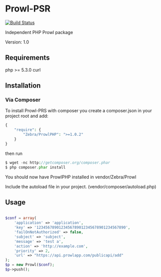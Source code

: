 Prowl-PSR
=========

[![Build Status](https://secure.travis-ci.org/egersdorfer/Prowl-PSR.png)](http://travis-ci.org/egersdorfer/Prowl-PSR)

Independent PHP Prowl package

Version: 1.0

Requirements
------------

php >= 5.3.0
curl

Installation
------------

### Via Composer

To install Prowl-PRS with composer you create a composer.json in your project root and add:

```php
{
    "require": {
        "Zebra/ProwlPHP": ">=1.0.2"
    }
}
```

then run

```php
$ wget -nc http://getcomposer.org/composer.phar
$ php composer.phar install
```

You should now have ProwlPHP installed in vendor/Zebra/Prowl

Include the autoload file in your project. (vendor/composer/autoload.php)


Usage
------------

```php

$conf = array(
	'application' => 'application',
	'key' => '1234567890123456789012345678901234567890',
	'failOnNotAuthorized' => false,
	'subject' => 'subject',
	'message' => 'test a',
	'action' => 'http://example.com',
	'priority' => 2,
	'url' => "https://api.prowlapp.com/publicapi/add"
);
$p = new Prowl($conf);
$p->push();

```
